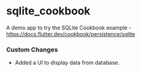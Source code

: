 # sqlite_cookbook

A demo app to try the SQLite Cookbook example - https://docs.flutter.dev/cookbook/persistence/sqlite

### Custom Changes

* Added a UI to display data from database.